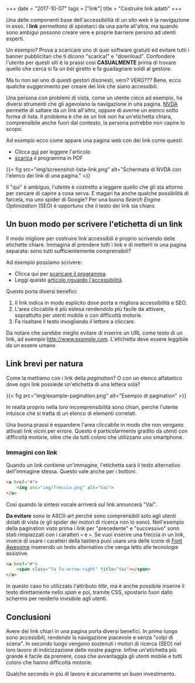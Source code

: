 +++
date = "2017-10-07"
tags = ["link"]
title = "Costruire link adatti"
+++

Una delle componenti base dell'accessibilità di un sito web è la navigazione in esso.
I **link** permettono di spostarci da una parte all'altra, ma quando sono ambigui possono creare vere e proprie barriere persino ad utenti esperti.

Un esempio? Prova a scaricare uno di quei software gratuiti ed evitare tutti i banner pubblicitari che ti dicono "scarica!" e "download".
Confondere l'utente per questi siti è la prassi così **CASUALMENTE** prima di trovare quello che cerca si fa un bel giretto e fa guadagnare soldi al gestore.

Ma tu non sei uno di questi gestori disonesti, vero? VERO??? Bene, ecco qualche suggerimento per creare dei link che siano accessibili.

<!--more-->

Una persona con problemi di vista, come un utente cieco ad esempio, ha diversi strumenti che gli agevolano la navigazione in una pagina.
[NVDA](https://www.nvaccess.org/)
permette di saltare da un link all'altro, oppure di averne un elenco sotto forma di lista.
Il problema è che se un link non ha un'etichetta chiara, comprensibile anche fuori dal contesto, la persona potrebbe non capire lo scopo.

Ad esempio ecco come appare una pagina web con dei link come questi:

- Clicca [qui](#) per leggere l'articolo
- [scarica](#) il programma in PDF

{{< fig src="img/screenshot-lista-link.png" alt="Schermata di NVDA con l'elenco dei link di una pagina." >}}

Il "qui" è ambiguo, l'utente è costretto a leggere quello che gli sta attorno per cercare di capire a cosa serva.
E magari ha anche qualche possibilità di farcela, ma uno spider di Google?
Per una buona *Search Engine Optimization* (SEO) è opportuno che il testo dei link sia chiaro.



## Un buon modo per scrivere l'etichetta di un link

Il modo migliore per costruire link accessibili è proprio scrivendo delle etichette chiare.
Immagina di prendere tutti i link e di metterli in una pagina separata: sono tutti sufficientemente comprensibili?

Ad esempio possiamo scrivere:

- Clicca qui per [scaricare il programma](#).
- Leggi questo [articolo riguardo l'accessibilità](#).

Questo porta diversi benefici:

1. Il link indica in modo esplicito dove porta e migliora accessibilità e SEO.
2. L'area cliccabile è più estesa rendendolo più facile da attivare, soprattutto per utenti mobile o con difficoltà motorie.
3. Fa risaltare il testo invogliando il lettore a cliccare.


Da notare che sarebbe meglio evitare di inserire un URL come testo di un link, ad esempio http://www.example.com.
L'etichetta deve essere leggibile da un essere umano.



## Link brevi per natura

Come la mettiamo con i link della *pagination*? O con un elenco alfabetico dove ogni link possiede un'etichetta di una lettera sola?

{{< fig src="img/example-pagination.png" alt="Esempio di pagination" >}}

In realtà proprio nella loro incomprensibilità sono chiari, perché l'utente intuisce che si tratta di un elenco di elementi correlati.

Una buona prassi è espandere l'area cliccabile in modo che non vengano attivati link vicini per errore.
Questo è particolarmente gradito da utenti con difficoltà motorie, oltre che da tutti coloro che utilizzano uno smartphone.



### Immagini con link

Quando un link contiene un'immagine, l'etichetta sarà il testo alternativo dell'immagine stessa.
Questo vale anche per i bottoni.

~~~html
<a href="#">
	<img src="img/freccia.png" alt="Vai">
</a>
~~~

Così quando la sintesi vocale arriverà sul link annuncerà "Vai".

**Da evitare** sono le ASCII-art perché sono comprensibili solo agli utenti dotati di vista (e gli spider dei motori di ricerca non lo sono).
Nell'esempio della pagination visto prima i link per "precedente" e "successivo" sono stati rimpiazzati con i caratteri `<` e `>`.
Se vuoi inserire una freccia in un link, invece di usare i caratteri della tastiera puoi usare una delle icone di [Font Awesome](https://www.w3schools.com/icons/fontawesome_icons_directional.asp)
inserendo un testo alternativo che venga letto alle tecnologie assistive.

~~~html
<a href="#">
	<span class="fa fa-arrow-right" title="Vai"></span> 
</a>
~~~

In questo caso ho utilizzato l'attributo *title*, ma è anche possibile inserire il testo direttamente nello *span* e poi, tramite CSS, spostarlo fuori dallo schermo per renderlo invisibile agli utenti.


## Conclusioni

Avere dei link chiari in una pagina porta diversi benefici.
In primo luogo sono accessibili, rendendo la navigazione piacevole e senza "colpi di scena".
In secondo luogo vengono sostenuti i motori di ricerca (SEO) nel loro lavoro di indicizzazione delle nostre pagine.
Infine un'etichetta più grande è facile da premere, cosa che avvantaggia gli utenti mobile e tutti coloro che hanno difficoltà motorie.

Qualche secondo in più di lavoro è sicuramente un buon investimento.
